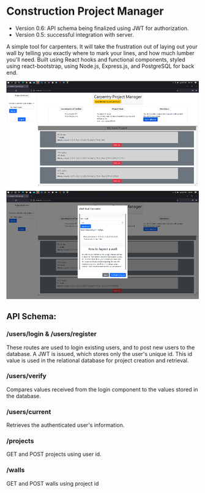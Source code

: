 # Construction Project Manager
* Version 0.6: API schema being finalized using JWT for authorization.
* Version 0.5: successful integration with server.

A simple tool for carpenters. It will take the frustration out of laying out your wall by telling you exactly where to mark your lines, and how much lumber you'll need. 
Built using React hooks and functional components, styled using react-bootstrap, using Node.js, Express.js, and PostgreSQL for back end.

![Screenshot](public/calc_main.png)
![Screenshot](public/calc_modal.png)

## API Schema:
### /users/login & /users/register
These routes are used to login existing users, and to post new users to the database. A JWT is issued, which stores only the user's unique id. This id value is used in the relational database for project creation and retrieval.
### /users/verify
Compares values received from the login component to the values stored in the database.
### /users/current
Retrieves the authenticated user's information.
### /projects
GET and POST projects using user id.
### /walls
GET and POST walls using project id

